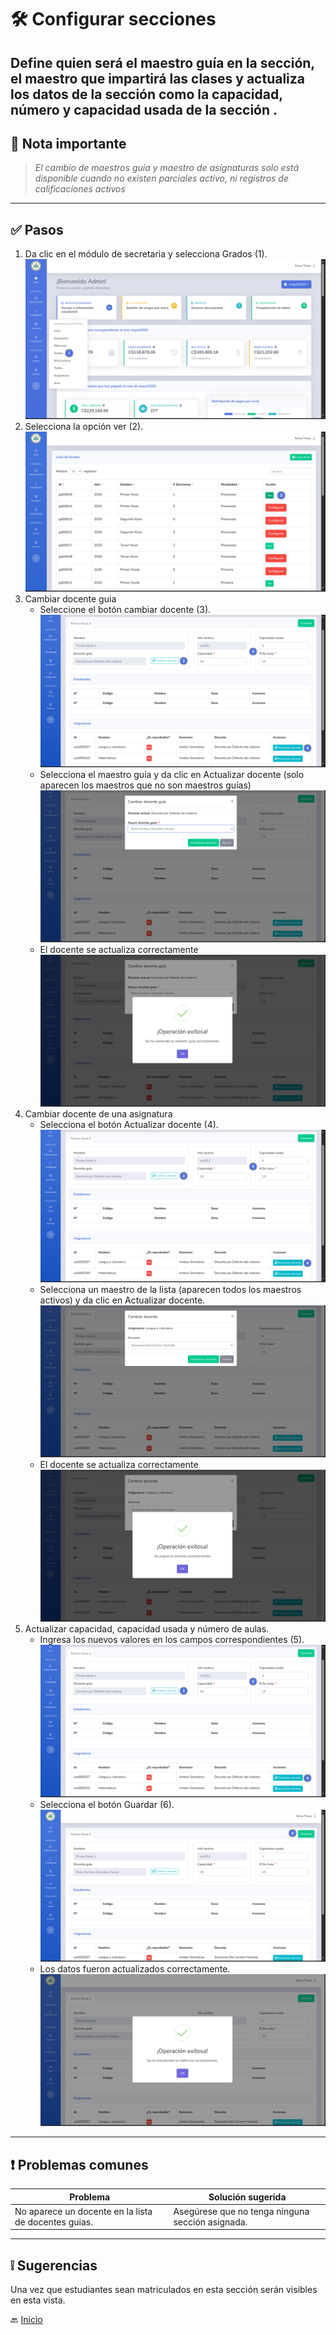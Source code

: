 # 🛠️ Configurar secciones

Define quien será el maestro guía en la sección, el maestro que impartirá las clases y actualiza los datos de la sección
como la capacidad, número y capacidad usada de la sección
.
---

## 📝 Nota importante

> *El cambio de maestros guía y maestro de asignaturas solo está disponible cuando no existen parciales activo, ni
registros de calificaciones activos*
---

## ✅ Pasos

1. Da clic en el módulo de secretaria y selecciona Grados (1).
   ![Seleccione la vista de grados](../../assets/Configurar%20grados/Grados1.png)
2. Selecciona la opción ver (2).
   ![Seleccione la vista de grados](../../assets/Configurar%20secciones/Secciones1.png)
3. Cambiar docente guia
    - Seleccione el botón cambiar docente (3).
      ![Seleccione la vista de grados](../../assets/Configurar%20secciones/Secciones2.png)
    - Selecciona el maestro guía y da clic en Actualizar docente (solo aparecen los maestros que no son maestros guías)
      ![Seleccione la vista de grados](../../assets/Configurar%20secciones/Secciones3.png)
    - El docente se actualiza correctamente
      ![Seleccione la vista de grados](../../assets/Configurar%20secciones/Secciones6.png)
4. Cambiar docente de una asignatura
    - Selecciona el botón Actualizar docente (4).
      ![Seleccione la vista de grados](../../assets/Configurar%20secciones/Secciones2.png)
    - Selecciona un maestro de la lista (aparecen todos los maestros activos) y da clic en Actualizar docente.
      ![Seleccione la vista de grados](../../assets/Configurar%20secciones/Secciones4.png)
    - El docente se actualiza correctamente
      ![Seleccione la vista de grados](../../assets/Configurar%20secciones/Secciones5.png)
5. Actualizar capacidad, capacidad usada y número de aulas.
    - Ingresa los nuevos valores en los campos correspondientes (5).
      ![Seleccione la vista de grados](../../assets/Configurar%20secciones/Secciones2.png)
    - Selecciona el botón Guardar (6).
      ![Seleccione la vista de grados](../../assets/Configurar%20secciones/Secciones7.png)
    - Los datos fueron actualizados correctamente.
      ![Seleccione la vista de grados](../../assets/Configurar%20secciones/Secciones8.png)

---

## ❗ Problemas comunes

| Problema                                             | Solución sugerida                                |
|------------------------------------------------------|--------------------------------------------------|
| No aparece un docente en la lista de docentes guias. | Asegúrese que no tenga ninguna sección asignada. |

---

## ❕ Sugerencias

Una vez que estudiantes sean matriculados en esta sección serán visibles en esta vista.

🔙 [Inicio](../../Index.md)


